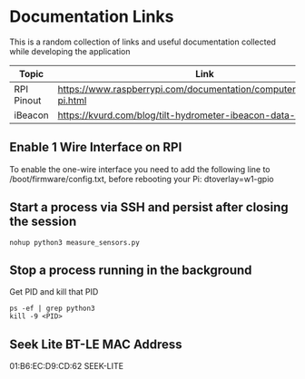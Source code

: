 # Documentation Links
This is a random collection of links and useful documentation collected while developing the application

|Topic|Link|
|-----|----|
|RPI Pinout|https://www.raspberrypi.com/documentation/computers/raspberry-pi.html|
|iBeacon|https://kvurd.com/blog/tilt-hydrometer-ibeacon-data-format/|

## Enable 1 Wire Interface on RPI
To enable the one-wire interface you need to add the following line to /boot/firmware/config.txt, before rebooting your Pi:
dtoverlay=w1-gpio

## Start a process via SSH and persist after closing the session
```
nohup python3 measure_sensors.py
```

## Stop a process running in the background
Get PID and kill that PID
```
ps -ef | grep python3
kill -9 <PID>
```


## Seek Lite BT-LE MAC Address
01:B6:EC:D9:CD:62 SEEK-LITE
